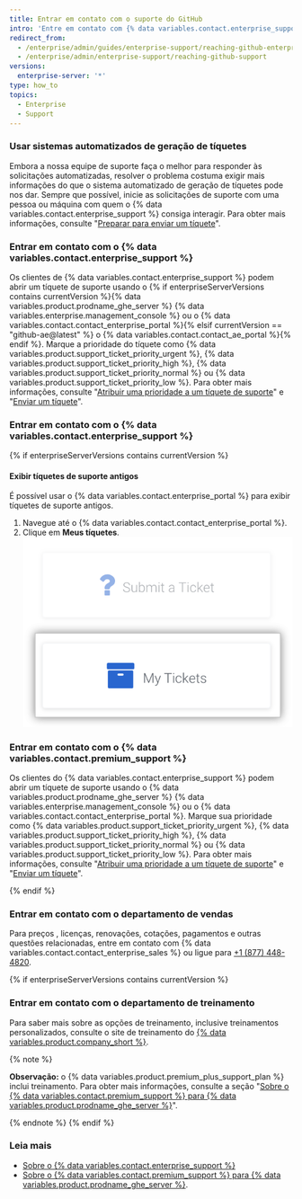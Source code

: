 ```yaml
---
title: Entrar em contato com o suporte do GitHub
intro: 'Entre em contato com {% data variables.contact.enterprise_support %} usando o {% if enterpriseServerVersions contains currentVersion %}{% data variables.product.prodname_ghe_server %} {% data variables.enterprise.management_console %} ou{% endif %} o portal de suporte.'
redirect_from:
  - /enterprise/admin/guides/enterprise-support/reaching-github-enterprise-support/
  - /enterprise/admin/enterprise-support/reaching-github-support
versions:
  enterprise-server: '*'
type: how_to
topics:
  - Enterprise
  - Support
---
```


### Usar sistemas automatizados de geração de tíquetes

Embora a nossa equipe de suporte faça o melhor para responder às solicitações automatizadas, resolver o problema costuma exigir mais informações do que o sistema automatizado de geração de tíquetes pode nos dar. Sempre que possível, inicie as solicitações de suporte com uma pessoa ou máquina com quem o {% data variables.contact.enterprise_support %} consiga interagir. Para obter mais informações, consulte "[Preparar para enviar um tíquete](/enterprise/admin/guides/enterprise-support/preparing-to-submit-a-ticket)".

### Entrar em contato com o {% data variables.contact.enterprise_support %}

Os clientes de {% data variables.contact.enterprise_support %} podem abrir um tíquete de suporte usando o {% if enterpriseServerVersions contains currentVersion %}{% data variables.product.prodname_ghe_server %} {% data variables.enterprise.management_console %} ou o {% data variables.contact.contact_enterprise_portal %}{% elsif currentVersion == "github-ae@latest" %} o {% data variables.contact.contact_ae_portal %}{% endif %}. Marque a prioridade do tíquete como {% data variables.product.support_ticket_priority_urgent %}, {% data variables.product.support_ticket_priority_high %}, {% data variables.product.support_ticket_priority_normal %} ou {% data variables.product.support_ticket_priority_low %}. Para obter mais informações, consulte "[Atribuir uma prioridade a um tíquete de suporte](/enterprise/admin/guides/enterprise-support/about-github-enterprise-support#assigning-a-priority-to-a-support-ticket)" e "[Enviar um tíquete](/enterprise/admin/guides/enterprise-support/submitting-a-ticket)".

### Entrar em contato com o {% data variables.contact.enterprise_support %}

{% if enterpriseServerVersions contains currentVersion %}
#### Exibir tíquetes de suporte antigos

É possível usar o {% data variables.contact.enterprise_portal %} para exibir tíquetes de suporte antigos.

1. Navegue até o {% data variables.contact.contact_enterprise_portal %}.
2. Clique em **Meus tíquetes**. ![Ver tíquetes enviados anteriormente](/assets/images/enterprise/support/view-past-tickets.png)

### Entrar em contato com o {% data variables.contact.premium_support %}

Os clientes do {% data variables.contact.enterprise_support %} podem abrir um tíquete de suporte usando o {% data variables.product.prodname_ghe_server %} {% data variables.enterprise.management_console %} ou o {% data variables.contact.contact_enterprise_portal %}. Marque sua prioridade como {% data variables.product.support_ticket_priority_urgent %}, {% data variables.product.support_ticket_priority_high %}, {% data variables.product.support_ticket_priority_normal %} ou {% data variables.product.support_ticket_priority_low %}. Para obter mais informações, consulte "[Atribuir uma prioridade a um tíquete de suporte](/enterprise/admin/guides/enterprise-support/about-github-premium-support-for-github-enterprise-server#assigning-a-priority-to-a-support-ticket)" e "[Enviar um tíquete](/enterprise/admin/guides/enterprise-support/submitting-a-ticket)".

{% endif %}
### Entrar em contato com o departamento de vendas

Para preços , licenças, renovações, cotações, pagamentos e outras questões relacionadas, entre em contato com {% data variables.contact.contact_enterprise_sales %} ou ligue para [+1 (877) 448-4820](tel:+1-877-448-4820).

{% if enterpriseServerVersions contains currentVersion %}
### Entrar em contato com o departamento de treinamento

Para saber mais sobre as opções de treinamento, inclusive treinamentos personalizados, consulte o site de treinamento do [{% data variables.product.company_short %}](https://services.github.com/).

{% note %}

**Observação:** o {% data variables.product.premium_plus_support_plan %} inclui treinamento. Para obter mais informações, consulte a seção "[Sobre o {% data variables.contact.premium_support %} para {% data variables.product.prodname_ghe_server %}](/enterprise/admin/guides/enterprise-support/about-github-premium-support-for-github-enterprise-server)".

{% endnote %}
{% endif %}

### Leia mais

- [Sobre o {% data variables.contact.enterprise_support %}](/enterprise/admin/guides/enterprise-support/about-github-enterprise-support)
- [Sobre o {% data variables.contact.premium_support %} para {% data variables.product.prodname_ghe_server %}](/enterprise/admin/guides/enterprise-support/about-github-premium-support-for-github-enterprise-server).
